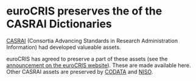 # euroCRIS preserves the  of the CASRAI Dictionaries

[CASRAI](https://en.wikipedia.org/wiki/Consortia_Advancing_Standards_in_Research_Administration_Information) 
(Consortia Advancing Standards in Research Administration Information) had developed valueable assets.

euroCRIS has agreed to preserve a part of these assets (see the [announcement on the euroCRIS website](https://eurocris.org/news/casrai-domain-handover)).
These are made available here.
Other CASRAI assets are preserved by [CODATA](https://codata.org/initiatives/data-science-and-stewardship/rdm-terminology-wg/) and [NISO](http://credit.niso.org/).
